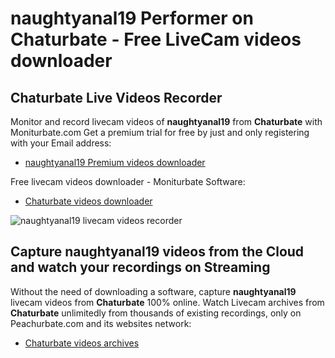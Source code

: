 # naughtyanal19 Performer on Chaturbate - Free LiveCam videos downloader

## Chaturbate Live Videos Recorder

Monitor and record livecam videos of **naughtyanal19** from **Chaturbate** with Moniturbate.com
Get a premium trial for free by just and only registering with your Email address:
* [naughtyanal19 Premium videos downloader](https://moniturbate.com/request-demo-licence-key.html)

Free livecam videos downloader - Moniturbate Software:
* [Chaturbate videos downloader](https://moniturbate.com/moniturbate-download-software.html)

![naughtyanal19 livecam videos recorder](https://peachurnet.com/templates/moniturbate-software.png)


## Capture naughtyanal19 videos from the Cloud and watch your recordings on Streaming

Without the need of downloading a software, capture **naughtyanal19** livecam videos from **Chaturbate** 100% online.
Watch Livecam archives from **Chaturbate** unlimitedly from thousands of existing recordings, only on Peachurbate.com and its websites network:
* [Chaturbate videos archives](https://peachurnet.com/)